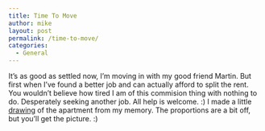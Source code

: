 ```yaml
---
title: Time To Move
author: mike
layout: post
permalink: /time-to-move/
categories:
  - General
---
```

It&#8217;s as good as settled now, I&#8217;m moving in with my good friend Martin. But first when I&#8217;ve found a better job and can actually afford to split the rent. You wouldn&#8217;t believe how tired I am of this commision thing with nothing to do. Desperately seeking another job. All help is welcome. :) I made a little <a target="_blank" href="http://www.redvolume.com/temp/martinlgh.gif">drawing</a> of the apartment from my memory. The proportions are a bit off, but you&#8217;ll get the picture. :)